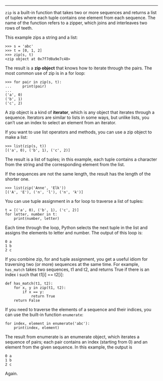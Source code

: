 ----------------

<span>`zip`</span> is a built-in function that takes two or more sequences and returns a list of tuples where each tuple contains one element from each sequence. The name of the function refers to a zipper, which joins and interleaves two rows of teeth.

This example zips a string and a list:

    >>> s = 'abc'
    >>> t = [0, 1, 2]
    >>> zip(s, t)
    <zip object at 0x7f7d0a9e7c48>

The result is a <span>**zip object**</span> that knows how to iterate through the pairs. The most common use of <span>zip</span> is in a <span>for</span> loop:

    >>> for pair in zip(s, t):
    ...     print(pair)
    ...
    ('a', 0)
    ('b', 1)
    ('c', 2)

A zip object is a kind of <span>**iterator**</span>, which is any object that iterates through a sequence. Iterators are similar to lists in some ways, but unlike lists, you can’t use an index to select an element from an iterator.

If you want to use list operators and methods, you can use a zip object to make a list:

    >>> list(zip(s, t))
    [('a', 0), ('b', 1), ('c', 2)]

The result is a list of tuples; in this example, each tuple contains a character from the string and the corresponding element from the list.

If the sequences are not the same length, the result has the length of the shorter one.

    >>> list(zip('Anne', 'Elk'))
    [('A', 'E'), ('n', 'l'), ('n', 'k')]

You can use tuple assignment in a <span>for</span> loop to traverse a list of tuples:

    t = [('a', 0), ('b', 1), ('c', 2)]
    for letter, number in t:
        print(number, letter)

Each time through the loop, Python selects the next tuple in the list and assigns the elements to <span>letter</span> and <span>number</span>. The output of this loop is:

    0 a
    1 b
    2 c

If you combine <span>zip</span>, <span>for</span> and tuple assignment, you get a useful idiom for traversing two (or more) sequences at the same time. For example, `has_match` takes two sequences, <span>t1</span> and <span>t2</span>, and returns <span>True</span> if there is an index <span>i</span> such that <span>t1[i] == t2[i]</span>:

    def has_match(t1, t2):
        for x, y in zip(t1, t2):
            if x == y:
                return True
        return False

If you need to traverse the elements of a sequence and their indices, you can use the built-in function <span>`enumerate`</span>:

    for index, element in enumerate('abc'):
        print(index, element)

The result from <span>enumerate</span> is an enumerate object, which iterates a sequence of pairs; each pair contains an index (starting from 0) and an element from the given sequence. In this example, the output is

    0 a
    1 b
    2 c

Again.

